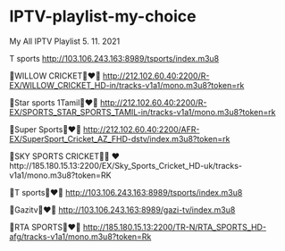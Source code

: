 # IPTV-playlist-my-choice
My All IPTV Playlist 5. 11. 2021

T sports
http://103.106.243.163:8989/tsports/index.m3u8

🔗WILLOW CRICKET🏏❤️🏏
http://212.102.60.40:2200/R-EX/WILLOW_CRICKET_HD-in/tracks-v1a1/mono.m3u8?token=rk

🔗Star sports 1Tamil🏏❤️🏏
http://212.102.60.40:2200/R-EX/SPORTS_STAR_SPORTS_TAMIL-in/tracks-v1a1/mono.m3u8?token=rk

🔗Super Sports🏏❤️🏏
http://212.102.60.40:2200/AFR-EX/SuperSport_Cricket_AZ_FHD-dstv/index.m3u8?token=rk

🔗SKY SPORTS CRICKET🏏🏏
❤️http://185.180.15.13:2200/EX/Sky_Sports_Cricket_HD-uk/tracks-v1a1/mono.m3u8?token=RK

🔗T sports🏏❤️🏏
http://103.106.243.163:8989/tsports/index.m3u8

🔗Gazitv🏏❤️🏏
http://103.106.243.163:8989/gazi-tv/index.m3u8

🔗RTA SPORTS🏏❤️🏏
http://185.180.15.13:2200/TR-N/RTA_SPORTS_HD-afg/tracks-v1a1/mono.m3u8?token=Rk
